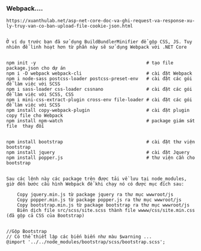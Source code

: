 ﻿### Webpack....
	https://xuanthulab.net/asp-net-core-doc-va-ghi-request-va-response-xu-ly-truy-van-co-ban-upload-file-cookie-json.html


	Ở ví dụ trước bạn đã sử dụng BuildBundlerMinifier để gộp CSS, JS. Tuy nhiên để linh hoạt hơn từ phần này sẽ sử dụng Webpack với .NET Core


	npm init -y                                         # tạo file package.json cho dự án
	npm i -D webpack webpack-cli                        # cài đặt Webpack
	npm i node-sass postcss-loader postcss-preset-env   # cài đặt các gói để làm việc với SCSS
	npm i sass-loader css-loader cssnano                # cài đặt các gói để làm việc với SCSS, CSS
	npm i mini-css-extract-plugin cross-env file-loader # cài đặt các gói để làm việc với SCSS
	npm install copy-webpack-plugin                     # cài đặt plugin copy file cho Webpack
	npm install npm-watch                               # package giám sát file  thay đổi


	npm install bootstrap                               # cài đặt thư viện bootstrap
	npm install jquery                                  # cài đặt Jquery
	npm install popper.js                               # thư viện cần cho bootstrap

	
	Sau các lệnh này các package trên được tải về lưu tại node_modules, giờ đến bước cấu hình Webpack để khi chạy nó có được mục đích sau:

		Copy jquery.min.js từ package jquery ra thư mục wwwroot/js
		Copy popper.min.js từ package popper.js ra thư mục wwwroot/js
		Copy bootstrap.min.js từ package bootstrap ra thư mục wwwroot/js
		Biên dịch file src/scss/site.scss thành file wwww/css/site.min.css (đã gộp cả CSS của Bootstrap)

	
	//Gộp Bootstrap
	// Có thể thiết lập các biến biến như màu $warning ...
	@import '../../node_modules/bootstrap/scss/bootstrap.scss';